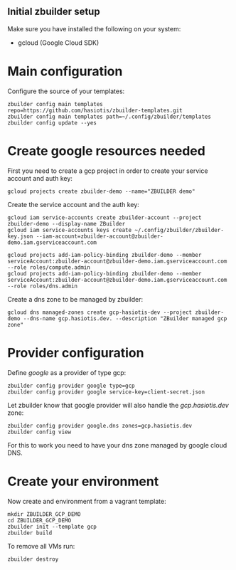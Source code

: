 ## Initial zbuilder setup

Make sure you have installed the following on your system:

* gcloud (Google Cloud SDK)


# Main configuration

Configure the source of your templates:
```
zbuilder config main templates repo=https://github.com/hasiotis/zbuilder-templates.git
zbuilder config main templates path=~/.config/zbuilder/templates
zbuilder config update --yes
```

# Create google resources needed

First you need to create a gcp project in order to create your service account and auth key:
```
gcloud projects create zbuilder-demo --name="ZBUILDER demo"
```

Create the service account and the auth key:
```
gcloud iam service-accounts create zbuilder-account --project zbuilder-demo --display-name ZBuilder
gcloud iam service-accounts keys create ~/.config/zbuilder/zbuilder-key.json --iam-account=zbuilder-account@zbuilder-demo.iam.gserviceaccount.com

gcloud projects add-iam-policy-binding zbuilder-demo --member serviceAccount:zbuilder-account@zbuilder-demo.iam.gserviceaccount.com --role roles/compute.admin
gcloud projects add-iam-policy-binding zbuilder-demo --member serviceAccount:zbuilder-account@zbuilder-demo.iam.gserviceaccount.com --role roles/dns.admin
```

Create a dns zone to be managed by zbuilder:
```
gcloud dns managed-zones create gcp-hasiotis-dev --project zbuilder-demo --dns-name gcp.hasiotis.dev. --description "ZBuilder managed gcp zone"
```

# Provider configuration

Define *google* as a provider of type gcp:
```
zbuilder config provider google type=gcp
zbuilder config provider google service-key=client-secret.json
```

Let zbuilder know that google provider will also handle the *gcp.hasiotis.dev* zone:
```
zbuilder config provider google.dns zones=gcp.hasiotis.dev
zbuilder config view
```
For this to work you need to have your dns zone managed by google cloud DNS.


# Create your environment

Now create and environment from a vagrant template:
```
mkdir ZBUILDER_GCP_DEMO
cd ZBUILDER_GCP_DEMO
zbuilder init --template gcp
zbuilder build
```

To remove all VMs run:
```
zbuilder destroy
```
